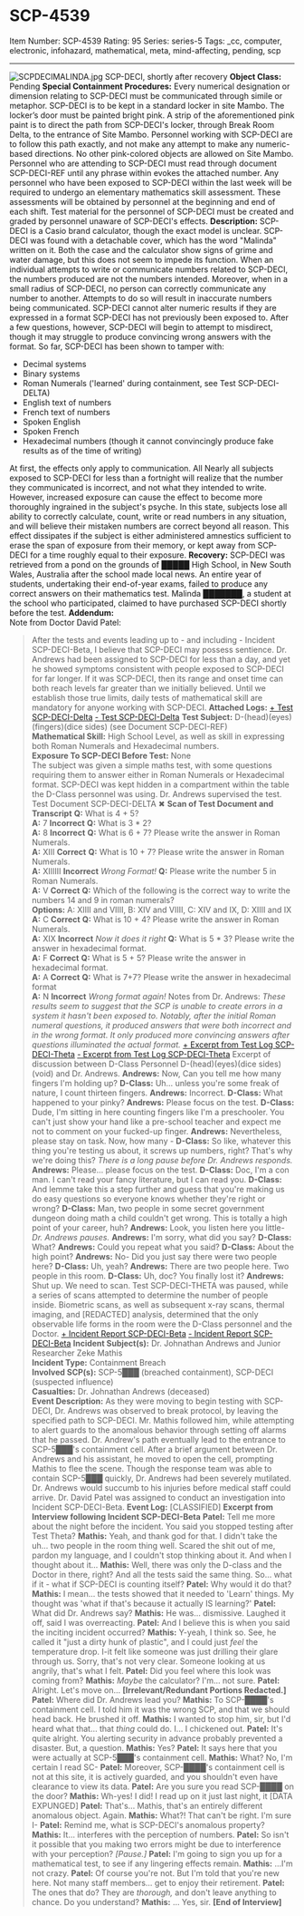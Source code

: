 # SCP-4539
Item Number: SCP-4539
Rating: 95
Series: series-5
Tags: _cc, computer, electronic, infohazard, mathematical, meta, mind-affecting, pending, scp

---

![SCPDECIMALINDA.jpg](https://scp-sandbox-3.wikidot.com/local--files/dr-mistopheles/SCPDECIMALINDA.jpg)
SCP-DECI, shortly after recovery
**Object Class:** Pending
**Special Containment Procedures:** Every numerical designation or dimension relating to SCP-DECI must be communicated through simile or metaphor.
SCP-DECI is to be kept in a standard locker in site Mambo. The locker’s door must be painted bright pink. A strip of the aforementioned pink paint is to direct the path from SCP-DECI's locker, through Break Room Delta, to the entrance of Site Mambo. Personnel working with SCP-DECI are to follow this path exactly, and not make any attempt to make any numeric-based directions. No other pink-colored objects are allowed on Site Mambo.
Personnel who are attending to SCP-DECI must read through document SCP-DECI-REF until any phrase within evokes the attached number. Any personnel who have been exposed to SCP-DECI within the last week will be required to undergo an elementary mathematics skill assessment. These assessments will be obtained by personnel at the beginning and end of each shift.
Test material for the personnel of SCP-DECI must be created and graded by personnel unaware of SCP-DECI's effects.
**Description:** SCP-DECI is a Casio brand calculator, though the exact model is unclear. SCP-DECI was found with a detachable cover, which has the word "Malinda" written on it. Both the case and the calculator show signs of grime and water damage, but this does not seem to impede its function. When an individual attempts to write or communicate numbers related to SCP-DECI, the numbers produced are not the numbers intended. Moreover, when in a small radius of SCP-DECI, no person can correctly communicate any number to another. Attempts to do so will result in inaccurate numbers being communicated. SCP-DECI cannot alter numeric results if they are expressed in a format SCP-DECI has not previously been exposed to. After a few questions, however, SCP-DECI will begin to attempt to misdirect, though it may struggle to produce convincing wrong answers with the format.
So far, SCP-DECI has been shown to tamper with:
  * Decimal systems
  * Binary systems
  * Roman Numerals ('learned' during containment, see Test SCP-DECI-DELTA)
  * English text of numbers
  * French text of numbers
  * Spoken English
  * Spoken French
  * Hexadecimal numbers (though it cannot convincingly produce fake results as of the time of writing)

At first, the effects only apply to communication. All Nearly all subjects exposed to SCP-DECI for less than a fortnight will realize that the number they communicated is incorrect, and not what they intended to write.
However, increased exposure can cause the effect to become more thoroughly ingrained in the subject's psyche. In this state, subjects lose all ability to correctly calculate, count, write or read numbers in any situation, and will believe their mistaken numbers are correct beyond all reason. This effect dissipates if the subject is either administered amnestics sufficient to erase the span of exposure from their memory, or kept away from SCP-DECI for a time roughly equal to their exposure.
**Recovery:** SCP-DECI was retrieved from a pond on the grounds of █████ High School, in New South Wales, Australia after the school made local news. An entire year of students, undertaking their end-of-year exams, failed to produce any correct answers on their mathematics test. Malinda ███████, a student at the school who participated, claimed to have purchased SCP-DECI shortly before the test.
**Addendum:**  
Note from Doctor David Patel:
> After the tests and events leading up to - and including - Incident SCP-DECI-Beta, I believe that SCP-DECI may possess sentience. Dr. Andrews had been assigned to SCP-DECI for less than a day, and yet he showed symptoms consistent with people exposed to SCP-DECI for far longer.
> If it was SCP-DECI, then its range and onset time can both reach levels far greater than we initially believed. Until we establish those true limits, daily tests of mathematical skill are mandatory for anyone working with SCP-DECI.
**Attached Logs:**
[\+ Test SCP-DECI-Delta](javascript:;)
[\- Test SCP-DECI-Delta](javascript:;)
**Test Subject:** D-(head)(eyes)(fingers)(dice sides) (see Document SCP-DECI-REF)  
**Mathematical Skill:** High School Level, as well as skill in expressing both Roman Numerals and Hexadecimal numbers.  
**Exposure To SCP-DECI Before Test:** None  
The subject was given a simple maths test, with some questions requiring them to answer either in Roman Numerals or Hexadecimal format. SCP-DECI was kept hidden in a compartment within the table the D-Class personnel was using. Dr. Andrews supervised the test.
Test Document SCP-DECI-DELTA
✖
**Scan of Test Document and Transcript**
> **Q:** What is 4 + 5?  
>  **A:** 7 **Incorrect**
> **Q:** What is 3 * 2?  
>  **A:** 8 **Incorrect**
> **Q:** What is 6 + 7? Please write the answer in Roman Numerals.  
>  **A:** XIII **Correct**
> **Q:** What is 10 + 7? Please write the answer in Roman Numerals.  
>  **A:** XIIIIII **Incorrect** _Wrong Format!_
> **Q:** Please write the number 5 in Roman Numerals.  
>  **A:** V **Correct**
> **Q:** Which of the following is the correct way to write the numbers 14 and 9 in roman numerals?  
>  **Options:** A: XIIII and VIIII, B: XIV and VIIII, C: XIV and IX, D: XIIII and IX  
>  **A:** C **Correct**
> **Q:** What is 10 + 4? Please write the answer in Roman Numerals.  
>  **A:** XIX **Incorrect** _Now it does it right_
> **Q:** What is 5 * 3? Please write the answer in hexadecimal format.  
>  **A:** F **Correct**
> **Q:** What is 5 + 5? Please write the answer in hexadecimal format.  
>  **A:** A **Correct**
> **Q:** What is 7+7? Please write the answer in hexadecimal format  
>  **A:** N **Incorrect** _Wrong format again!_
Notes from Dr. Andrews: _These results seem to suggest that the SCP is unable to create errors in a system it hasn't been exposed to. Notably, after the initial Roman numeral questions, it produced answers that were both incorrect and in the wrong format. It only produced more convincing answers after questions illuminated the actual format._
[\+ Excerpt from Test Log SCP-DECI-Theta](javascript:;)
[\- Excerpt from Test Log SCP-DECI-Theta](javascript:;)
Excerpt of discussion between D-Class Personnel D-(head)(eyes)(dice sides)(void) and Dr. Andrews.
> **Andrews:** Now, Can you tell me how many fingers I'm holding up?
> **D-Class:** Uh… unless you're some freak of nature, I count thirteen fingers.
> **Andrews:** Incorrect.
> **D-Class:** What happened to your pinky?
> **Andrews:** Please focus on the test.
> **D-Class:** Dude, I'm sitting in here counting fingers like I'm a preschooler. You can't just show your hand like a pre-school teacher and expect me not to comment on your fucked-up finger.
> **Andrews:** Nevertheless, please stay on task. Now, how many -
> **D-Class:** So like, whatever this thing you're testing us about, it screws up numbers, right? That's why we're doing this?
> _There is a long pause before Dr. Andrews responds._
> **Andrews:** Please… please focus on the test.
> **D-Class:** Doc, I'm a con man. I can't read your fancy literature, but I can read you.
> **D-Class:** And lemme take this a step further and guess that you're making us do easy questions so everyone knows whether they're right or wrong?
> **D-Class:** Man, two people in some secret government dungeon doing math a child couldn't get wrong. This is totally a high point of your career, huh?
> **Andrews:** Look, you listen here you little-
> _Dr. Andrews pauses._
> **Andrews:** I'm sorry, what did you say?
> **D-Class:** What?
> **Andrews:** Could you repeat what you said?
> **D-Class:** About the high point?
> **Andrews:** No- Did you just say there were two people here?
> **D-Class:** Uh, yeah?
> **Andrews:** There are two people here. Two people in this room.
> **D-Class:** Uh, doc? You finally lost it?
> **Andrews:** Shut up. We need to scan.
Test SCP-DECI-THETA was paused, while a series of scans attempted to determine the number of people inside. Biometric scans, as well as subsequent x-ray scans, thermal imaging, and [REDACTED] analysis, determined that the only observable life forms in the room were the D-Class personnel and the Doctor.
[\+ Incident Report SCP-DECI-Beta](javascript:;)
[\- Incident Report SCP-DECI-Beta](javascript:;)
**Incident Subject(s):** Dr. Johnathan Andrews and Junior Researcher Zeke Mathis  
**Incident Type:** Containment Breach  
**Involved SCP(s):** SCP-5███ (breached containment), SCP-DECI (suspected influence)  
**Casualties:** Dr. Johnathan Andrews (deceased)  
**Event Description:** As they were moving to begin testing with SCP-DECI, Dr. Andrews was observed to break protocol, by leaving the specified path to SCP-DECI. Mr. Mathis followed him, while attempting to alert guards to the anomalous behavior through setting off alarms that he passed.
Dr. Andrew's path eventually lead to the entrance to SCP-5███'s containment cell. After a brief argument between Dr. Andrews and his assistant, he moved to open the cell, prompting Mathis to flee the scene.
Though the response team was able to contain SCP-5███ quickly, Dr. Andrews had been severely mutilated. Dr. Andrews would succumb to his injuries before medical staff could arrive.
Dr. David Patel was assigned to conduct an investigation into Incident SCP-DECI-Beta.
**Event Log:** [CLASSIFIED]
**Excerpt from Interview following Incident SCP-DECI-Beta**
> **Patel:** Tell me more about the night before the incident. You said you stopped testing after Test Theta?
> **Mathis:** Yeah, and thank god for that. I didn't take the uh… two people in the room thing well. Scared the shit out of me, pardon my language, and I couldn't stop thinking about it. And when I thought about it…
> **Mathis:** Well, there was only the D-class and the Doctor in there, right? And all the tests said the same thing. So… what if it - what if SCP-DECI is counting itself?
> **Patel:** Why would it do that?
> **Mathis:** I mean… the tests showed that it needed to 'Learn' things. My thought was 'what if that's because it actually IS learning?'
> **Patel:** What did Dr. Andrews say?
> **Mathis:** He was… dismissive. Laughed it off, said I was overreacting.
> **Patel:** And I believe this is when you said the inciting incident occurred?
> **Mathis:** Y-yeah, I think so. See, he called it "just a dirty hunk of plastic", and I could just _feel_ the temperature drop. I-it felt like someone was just drilling their glare through us. Sorry, that's not very clear. Someone looking at us angrily, that's what I felt.
> **Patel:** Did you feel where this look was coming from?
> **Mathis:** _Maybe_ the calculator? I'm… not sure.
> **Patel:** Alright. Let's move on…
> **[Irrelevant/Redundant Portions Redacted.]**
> **Patel:** Where did Dr. Andrews lead you?
> **Mathis:** To SCP-████'s containment cell. I told him it was the wrong SCP, and that we should head back. He brushed it off.
> **Mathis:** I wanted to stop him, sir, but I'd heard what that… that _thing_ could do. I… I chickened out.
> **Patel:** It's quite alright. You alerting security in advance probably prevented a disaster. But, a question.
> **Mathis:** Yes?
> **Patel:** It says here that you were actually at SCP-5███'s containment cell.
> **Mathis:** What? No, I'm certain I read SC-
> **Patel:** Moreover, SCP-████'s containment cell is not at this site, it is actively guarded, and you shouldn't even have clearance to view its data.
> **Patel:** Are you sure you read SCP-████ on the door?
> **Mathis:** Wh-yes! I did! I read up on it just last night, it [DATA EXPUNGED]
> **Patel:** That's… Mathis, that's an entirely different anomalous object. Again.
> **Mathis:** What?! That can't be right. I'm sure I-
> **Patel:** Remind me, what is SCP-DECI's anomalous property?
> **Mathis:** It… interferes with the perception of numbers.
> **Patel:** So isn't it possible that you making two errors might be due to interference with your perception?
> _[Pause.]_
> **Patel:** I'm going to sign you up for a mathematical test, to see if any lingering effects remain.
> **Mathis:** …I'm not crazy.
> **Patel:** Of course you're not. But I'm told that you're new here. Not many staff members… get to enjoy their retirement.
> **Patel:** The ones that do? They are _thorough,_ and don't leave anything to chance. Do you understand?
> **Mathis:** … Yes, sir.
> **[End of Interview]**